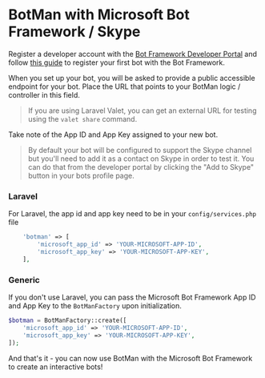 # BotMan with Microsoft Bot Framework / Skype

Register a developer account with the [Bot Framework Developer Portal](https://dev.botframework.com/) and follow [this guide](https://docs.botframework.com/en-us/csharp/builder/sdkreference/gettingstarted.html#registering) to register your first bot with the Bot Framework.

When you set up your bot, you will be asked to provide a public accessible endpoint for your bot.
Place the URL that points to your BotMan logic / controller in this field.

> If you are using Laravel Valet, you can get an external URL for testing using the `valet share` command.

Take note of the App ID and App Key assigned to your new bot.

> By default your bot will be configured to support the Skype channel but you'll need to add it as a contact on Skype in order to test it. You can do that from the developer portal by clicking the "Add to Skype" button in your bots profile page.

### Laravel

For Laravel, the app id and app key need to be in your `config/services.php` file

```php
    'botman' => [
        'microsoft_app_id' => 'YOUR-MICROSOFT-APP-ID',
        'microsoft_app_key' => 'YOUR-MICROSOFT-APP-KEY',
    ],
```

### Generic

If you don't use Laravel, you can pass the Microsoft Bot Framework App ID and App Key to the `BotManFactory` upon initialization.


```php
$botman = BotManFactory::create([
    'microsoft_app_id' => 'YOUR-MICROSOFT-APP-ID',
    'microsoft_app_key' => 'YOUR-MICROSOFT-APP-KEY',
]);
```

And that's it - you can now use BotMan with the Microsoft Bot Framework to create an interactive bots!